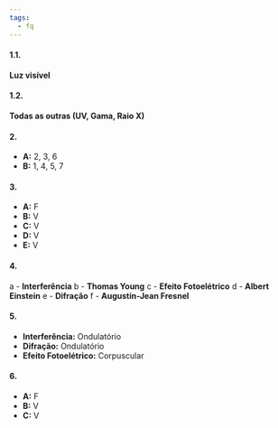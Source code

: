 ```yaml
---
tags:
  - fq
---
```

#### 1.1.
**Luz visível**

#### 1.2.
**Todas as outras (UV, Gama, Raio X)**

#### 2.
- **A:** 2, 3, 6
- **B:** 1, 4, 5, 7

#### 3.
- **A:** F
- **B:** V
- **C:** V
- **D:** V
- **E:** V

#### 4.
a - **Interferência**
b - **Thomas Young**
c - **Efeito Fotoelétrico**
d - **Albert Einstein**
e - **Difração**
f - **Augustin-Jean Fresnel**

#### 5.
- **Interferência:** Ondulatório
- **Difração:** Ondulatório
- **Efeito Fotoelétrico:** Corpuscular

#### 6.
- **A:** F
- **B:** V
- **C:** V